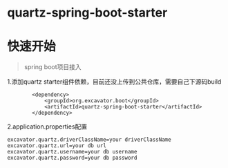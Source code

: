 # quartz-spring-boot-starter

# 快速开始

> spring boot项目接入

1.添加quartz starter组件依赖，目前还没上传到公共仓库，需要自己下源码build
```
        <dependency>
            <groupId>org.excavator.boot</groupId>
            <artifactId>quartz-spring-boot-starter</artifactId>
        </dependency>
```

2.application.properties配置

```
excavator.quartz.driverClassName=your driverClassName
excavator.quartz.url=your db url
excavator.quartz.username=your db username
excavator.quartz.password=your db password
```
